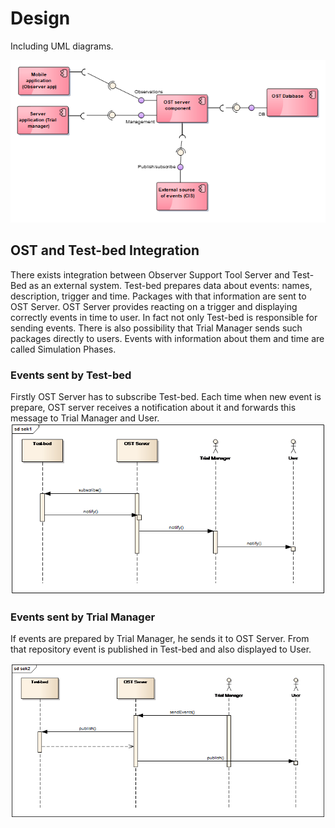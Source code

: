 # Design

Including UML diagrams.

![architecture](./img/architecture.png)

## OST and Test-bed Integration
There exists integration between Observer Support Tool Server and Test-Bed as an external system. Test-bed prepares data about events: names, description, trigger and time. Packages with that information are sent to OST Server. OST Server provides reacting on a trigger and displaying correctly events in time to user. 
In fact not only Test-bed is responsible for sending events. There is also possibility that Trial Manager sends such packages directly to users. 
Events with information about them and time are called Simulation Phases. 

### Events sent by Test-bed
Firstly OST Server has to subscribe Test-bed. Each time when new event is prepare, OST server receives a notification about it and forwards this message to Trial Manager and User. 
![](./img/sequence1.png)


### Events sent by Trial Manager
If events are prepared by Trial Manager, he sends it to OST Server. From that repository event is published in Test-bed and also displayed to User. 

![](./img/seq2.png)





